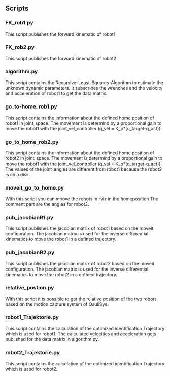 ## Scripts
### FK_rob1.py
This script publishes the forward kinematic of robot1

### FK_rob2.py
This script publishes the forward kinematic of robot2

### algorithm.py
This script contains the Recursive-Least-Squares-Algorithm to estimate the unknown dynamic parameters. 
It subscribes the wrenches and the velocity and acceleration of robot1 to get the data matrix.

### go_to-home_rob1.py
This script contains the information about the defined home position of robot1 in joint_space. The movement is determind by
a proportional gain to move the robot1 with the joint_vel_controller (q_vel = K_p*(q_target-q_act)).

### go_to_home_rob2.py
This script contains the information about the defined home position of robot2 in joint_space. The movement is determind by
a proportional gain to move the robot1 with the joint_vel_controller (q_vel = K_p*(q_target-q_act)). The values of the 
joint_angles are different from robot1 because the robot2 is on a disk.

### moveit_go_to_home.py
With this script you can moove the robots in rviz in the homeposition
The comment part are the angles for robot2.

### pub_jacobianR1.py
This script publishes the jacobian matrix of robot1 based on the moveit configuration. The jacobian matrix is used for
the inverse differential kinematics to move the robot1 in a defined trajectory.

### pub_jacobianR2.py
This script publishes the jacobian matrix of robot2 based on the moveit configuration. The jacobian matrix is used for
the inverse differential kinematics to move the robot2 in a defined trajectory.

### relative_postion.py
With this script it is possible to get the relative position of the two robots based on the motion capture system of QauliSys.

### robot1_Trajektorie.py
This script contains the calculation of the optimized identification Trajectory which is used for robot1.
The calculated velocities and acceleration gets published for the data matrix in algorithm.py.

### robot2_Trajektorie.py
This script contains the calculation of the optimized identification Trajectory which is used for robot2.
